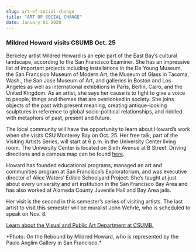 ```yaml
---
slug: art-of-social-change
title: "ART OF SOCIAL CHANGE"
date: January 01 2020
---
```


  
<h3>Mildred Howard visits CSUMB Oct. 25</h3>
<p>
  Berkeley artist Mildred Howard is an epic part of the East Bay’s cultural
  landscape, according to the San Francisco Examiner. She has an impressive list
  of important projects including installations in the De Young Museum, the San
  Francsico Museum of Modern Art, the Museum of Glass in Tacoma, Wash., the San
  Jose Museum of Art, and galleries in Boston and Los Angeles as well as
  international exhibitions in Paris, Berlin, Cairo, and the United Kingdom. As
  an artist, she says her cause is to fight to give a voice to people, things
  and themes that are overlooked in society. She joins objects of the past with
  present meaning, creating antique&#45;looking sculptures in reference to
  global socio&#45;political relationships, and riddled with metaphors of past,
  present and future.
</p>
<p>
  The local community will have the opportunity to learn about Howard’s work
  when she visits CSU Monterey Bay on Oct. 25. Her free talk, part of the
  Visiting Artists Series, will start at 6 p.m. in the University Center living
  room. The University Center is located on Sixth Avenue at B Street. Driving
  directions and a campus map can be found
  <a href="https://csumb.edu/map">here</a>.
</p>
<p>
  Howard has founded educational programs, managed an art and communities
  program at San Francisco’s Exploratorium, and was executive director of Alice
  Waters’ Edible Schoolyard Project. She’s taught at just about every university
  and art institution in the San Francisco Bay Area and has also worked at
  Alameda County Juvenile Hall and Bay Area jails.
</p>
<p>
  Her visit is the second in this semester’s series of visiting artists. The
  last artist to visit this semester will be muralist John Wehrle, who is
  scheduled to speak on Nov. 8.
</p>
<p>
  <a href="https://csumb.edu/vpa"
    >Learn about the Visual and Public Art Department at CSUMB.</a
  >
</p>
<p>
  &#42;Photo: On the Rebound by Mildred Howard, who is represented by the Paule
  Anglim Gallery in San Francisco.&#42;
</p>
 
